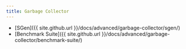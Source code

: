 ```yaml
---
title: Garbage Collector
---
```


- [SGen]({{ site.github.url }}/docs/advanced/garbage-collector/sgen/)
- [Benchmark Suite]({{ site.github.url }}/docs/advanced/garbage-collector/benchmark-suite/)